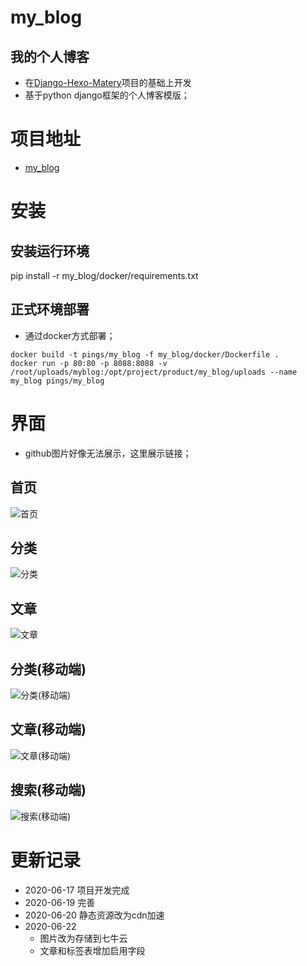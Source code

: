 # my_blog
## 我的个人博客
- 在[Django-Hexo-Matery](https://github.com/sqlsec/Django-Hexo-Matery)项目的基础上开发
- 基于python django框架的个人博客模版；

# 项目地址
- [my_blog](http://time.pings.fun)

# 安装
## 安装运行环境
pip install -r my_blog/docker/requirements.txt
## 正式环境部署
- 通过docker方式部署；
```
docker build -t pings/my_blog -f my_blog/docker/Dockerfile .
docker run -p 80:80 -p 8088:8088 -v /root/uploads/myblog:/opt/project/product/my_blog/uploads --name my_blog pings/my_blog
```

# 界面
- github图片好像无法展示，这里展示链接；
## 首页
![首页](http://static.pings.fun/myblog/static/image/blog-1.png)
## 分类
![分类](http://static.pings.fun/myblog/static/image/blog-2.png)
## 文章
![文章](http://static.pings.fun/myblog/static/image/blog-3.png)
## 分类(移动端)
![分类(移动端)](http://static.pings.fun/myblog/static/image/blog-4.png)
## 文章(移动端)
![文章(移动端)](http://static.pings.fun/myblog/static/image/blog-5.png)
## 搜索(移动端)
![搜索(移动端)](http://static.pings.fun/myblog/static/image/blog-6.png)

# 更新记录
- 2020-06-17 项目开发完成
- 2020-06-19 完善
- 2020-06-20 静态资源改为cdn加速
- 2020-06-22 
    - 图片改为存储到七牛云
    - 文章和标签表增加启用字段